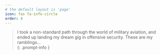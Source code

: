 ```yaml
---
# the default layout is 'page'
icon: fas fa-info-circle
order: 4
---
```


> I took a non-standard path through the world of military aviation, and ended up landing my dream gig in offensive security. These are my ramblings…  
{: .prompt-info }
